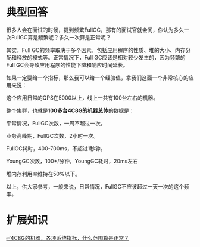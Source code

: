 # 典型回答
很多人会在面试的时候，提到频繁FullGC，那有的面试官就会问，你认为多久一次FullGC算是频繁呢？多久一次算是正常呢？



其实，Full GC的频率取决于多个因素，包括应用程序的性质、堆的大小、内存分配和释放的模式等。正常情况下，Full GC应该是相对较少发生的，因为频繁的Full GC会导致应用程序的性能下降和响应时间延长。



如果一定要给一个指标，那么我可以给一个经验值，拿我们这面一个非常核心的应用来说：



这个应用日常的QPS在5000以上，线上一共有100台左右的机器。



整个集群，也就是**100多台4C8G的机器总体**的数据是：



平常情况，FullGC次数，一周不超过一次。

业务高峰期，FullGC次数，2小时一次。

FullGC耗时，400-700ms，不超过1秒钟。

YoungGC次数，100+/分钟，YoungGC耗时，20ms左右

堆内存利用率维持在50%以下。





以上，供大家参考，一般来说，日常情况，FullGC不应该超过一天一次的这个频率。



# 扩展知识


[✅4C8G的机器，各项系统指标，什么范围算是正常？](https://www.yuque.com/hollis666/qyhor6/pt58t4z58614u4z0)

